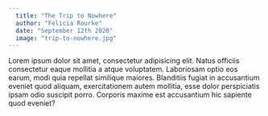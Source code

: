 ```yaml
---
  title: "The Trip to Nowhere"
  author: "Felicia Rourke"
  date: "September 12th 2020" 
  image: "trip-to-nowhere.jpg"
---
```


Lorem ipsum dolor sit amet, consectetur adipisicing elit. Natus officiis consectetur eaque mollitia a atque voluptatem. Laboriosam optio eos earum, modi quia repellat similique maiores. Blanditiis fugiat in accusantium eveniet quod aliquam, exercitationem autem mollitia, esse dolor perspiciatis ipsam odio suscipit porro. Corporis maxime est accusantium hic sapiente quod eveniet?
